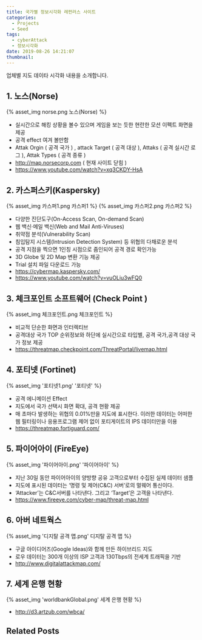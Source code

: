 ```yaml
---
title: 국가별 정보시각화 레펀러스 사이트
categories:
  - Projects
  - Seed
tags:
  - cyberAttack
  - 정보시각화
date: 2019-08-26 14:21:07
thumbnail: 
---
```

업체별 지도 데이타 시각화 내용을 소개합니다.
<!-- more -->
## 1. 노스(Norse)
{% asset_img norse.png 노스(Norse) %}
- 실시간으로 해킹 상황을 볼수 있으며 게임을 보는 듯한 현란한 모션 이펙트 화면을 제공
- 공격 effect 여겨 볼만함
- Attak Orgin ( 공격 국가 ) , attack Target ( 공격 대상 ), Attaks ( 공격 실시간 로그 ), Attak Types ( 공격 종류 )
- http://map.norsecorp.com ( 현재 사이트 닫힘 )
- https://www.youtube.com/watch?v=xq3CKDY-HsA
 
## 2. 카스퍼스키(Kaspersky) 
{% asset_img 카스퍼1.png 카스퍼1 %}
{% asset_img 카스퍼2.png 카스퍼2 %}
- 다양한 진단도구(On-Access Scan, On-demand Scan) 
- 웹 백신·메일 백신(Web and Mail Anti-Viruses) 
- 취약점 분석(Vulnerability Scan)
- 침입탐지 시스템(Intrusion Detection System) 등 위협의 다채로운 분석
- 공격 지점을 찍으면 1인칭 시점으로 줌인되어 공격 경로 확인가능
- 3D Globe 및 2D Map 변환 기능 제공
- Trial 설치 파일 다운로드 가능
- https://cybermap.kaspersky.com/
- https://www.youtube.com/watch?v=vuOLiu3wFQ0


## 3. 체크포인트 소프트웨어 (Check Point )
{% asset_img 체크포인트.png 체크포인트 %}
- 비교적 단순한 화면과 인터렉티브
- 공격대상 국가 TOP 순위정보와 하단에 실시간으로  타입별, 공격 국가,공격 대상 국가 정보 제공
- https://threatmap.checkpoint.com/ThreatPortal/livemap.html


## 4. 포티넷 (Fortinet)
{% asset_img '포티넷1.png' '포티넷' %}
- 공격 에니메이션 Effect
- 지도에서 국가 선택시 화면 확대, 공격 현황 제공
- 매 초마다 발생하는 위협의 0.01%만을 지도에 표시한다. 이러한 데이터는 어떠한 웹 필터링이나 응용프로그램 제어 없이 포티게이트의 IPS 데이터만을 이용
- https://threatmap.fortiguard.com/


## 5. 파이어아이 (FireEye)
{% asset_img '파이어아이.png' '파이어아이' %}
- 지난 30일 동안 파이어아이의 양방향 공유 고객으로부터 수집된 실제 데이터 샘플
- 지도에 표시된 데이터는 ‘명령 및 제어(C&C) 서버’로의 멀웨어 통신이다. 
- ‘Attacker’는 C&C서버를 나타낸다. 그리고 ‘Target’은 고객을 나타낸다.
- https://www.fireeye.com/cyber-map/threat-map.html


## 6. 아버 네트웍스 
{% asset_img '디지탈 공격 맵.png' 디지탈 공격 맵 %}
- 구글 아이디어즈(Google Ideas)와 함께 만든 하이브리드 지도
- 로우 데이터는 300개 이상의 ISP 고객과 130Tbps의 전세계 트래픽을 기반
- http://www.digitalattackmap.com/

## 7. 세계 은행 현황
{% asset_img 'worldbankGlobal.png' 세계 은행 현황 %}
- http://d3.artzub.com/wbca/

Related Posts
---
